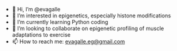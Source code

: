 - 👋 Hi, I’m @evagalle
- 👀 I’m interested in epigenetics, especially histone modifications
- 🌱 I’m currently learning Python coding
- 💞️ I’m looking to collaborate on epigenetic profiling of muscle adaptations to exercise
- 📫 How to reach me: evagalle.eg@gmail.com

<!---
evagalle/evagalle is a ✨ special ✨ repository because its `README.md` (this file) appears on your GitHub profile.
You can click the Preview link to take a look at your changes.
--->
